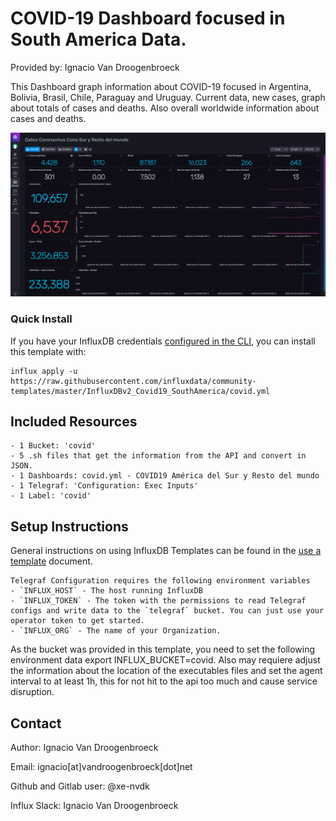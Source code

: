 # COVID-19 Dashboard focused in South America Data. 

Provided by: Ignacio Van Droogenbroeck

This Dashboard graph information about COVID-19 focused in Argentina, Bolivia, Brasil, Chile, Paraguay and Uruguay. Current data, new cases, graph about totals of cases and deaths. Also overall worldwide information about cases and deaths.  

![Dashboard Screenshot](screenshot.png)

### Quick Install

If you have your InfluxDB credentials [configured in the CLI](Vhttps://v2.docs.influxdata.com/v2.0/reference/cli/influx/config/), you can install this template with:

```
influx apply -u https://raw.githubusercontent.com/influxdata/community-templates/master/InfluxDBv2_Covid19_SouthAmerica/covid.yml
```

## Included Resources

    - 1 Bucket: 'covid'
    - 5 .sh files that get the information from the API and convert in JSON.
    - 1 Dashboards: covid.yml - COVID19 América del Sur y Resto del mundo
    - 1 Telegraf: 'Configuration: Exec Inputs'
    - 1 Label: 'covid'

## Setup Instructions

General instructions on using InfluxDB Templates can be found in the [use a template](../docs/use_a_template.md) document.
    
    Telegraf Configuration requires the following environment variables
    - `INFLUX_HOST` - The host running InfluxDB
    - `INFLUX_TOKEN` - The token with the permissions to read Telegraf configs and write data to the `telegraf` bucket. You can just use your operator token to get started.
    - `INFLUX_ORG` - The name of your Organization.

As the bucket was provided in this template, you need to set the following environment data </code>export INFLUX_BUCKET=covid</code>. Also may requiere adjust the information about the location of the executables files and set the agent interval to at least 1h, this for not hit to the api too much and cause service disruption. 

## Contact

Author: Ignacio Van Droogenbroeck

Email: ignacio[at]vandroogenbroeck[dot]net

Github and Gitlab user: @xe-nvdk 

Influx Slack: Ignacio Van Droogenbroeck

